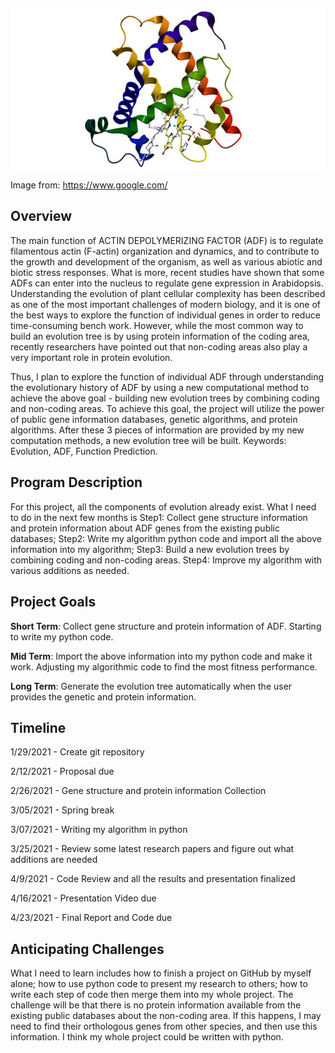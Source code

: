 ![myfile](images/proteinExample.png)

Image from: https://www.google.com/

## Overview
The main function of ACTIN DEPOLYMERIZING FACTOR (ADF) is to regulate filamentous actin (F-actin) organization and dynamics, and to contribute to the growth and development of the organism, as well as various abiotic and biotic stress responses. What is more, recent studies have shown that some ADFs can enter into the nucleus to regulate gene expression in Arabidopsis. Understanding the evolution of plant cellular complexity has been described as one of the most important challenges of modern biology, and it is one of the best ways to explore the function of individual genes in order to reduce time-consuming bench work. However, while the most common way to build an evolution tree is by using protein information of the coding area, recently researchers have pointed out that non-coding areas also play a very important role in protein evolution.

Thus, I plan to explore the function of individual ADF through understanding the evolutionary history of ADF by using a new computational method to achieve the above goal - building new evolution trees by combining coding and non-coding areas. To achieve this goal, the project will utilize the power of public gene information databases, genetic algorithms, and protein algorithms. After these 3 pieces of information are provided by my new computation methods, a new evolution tree will be built. Keywords: Evolution, ADF, Function Prediction.

## Program Description
For this project, all the components of evolution already exist. What I need to do in the next few months is Step1: Collect gene structure information and protein information about ADF genes from the existing public databases; Step2: Write my algorithm python code and import all the above information into my algorithm; Step3: Build a new evolution trees by combining coding and non-coding areas. Step4: Improve my algorithm with various additions as needed.

## Project Goals
**Short Term**: Collect gene structure and protein information of ADF. Starting to write my python code.

**Mid Term**: Import the above information into my python code and make it work. Adjusting my algorithmic code to find the most fitness performance.

**Long Term**: Generate the evolution tree automatically when the user provides the genetic and protein information.

## Timeline
1/29/2021 - Create git repository

2/12/2021 - Proposal due

2/26/2021 - Gene structure and protein information Collection

3/05/2021 - Spring break

3/07/2021 - Writing my algorithm in python

3/25/2021 - Review some latest research papers and figure out what additions are needed

4/9/2021 - Code Review and all the results and presentation finalized

4/16/2021 - Presentation Video due

4/23/2021 - Final Report and Code due

## Anticipating Challenges
What I need to learn includes how to finish a project on GitHub by myself alone; how to use python code to present my research to others; how to write each step of code then merge them into my whole project. The challenge will be that there is no protein information available from the existing public databases about the non-coding area. If this happens, I may need to find their orthologous genes from other species, and then use this information. I think my whole project could be written with python.
